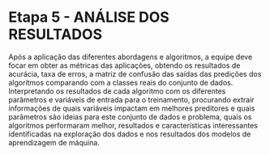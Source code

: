# Etapa 5 - ANÁLISE DOS RESULTADOS

Após a aplicação das diferentes abordagens e algoritmos, a equipe deve focar em obter as métricas das aplicações, obtendo os resultados de acurácia, taxa de erros, a matriz de confusão das saídas das predições dos algoritmos comparando com a classes reais do conjunto de dados. Interpretando os resultados de cada algoritmo com os diferentes parâmetros e variáveis de entrada para o treinamento, procurando extrair informações de quais variáveis impactam em melhores preditores e quais parâmetros são ideias para este conjunto de dados e problema, quais os algoritmos performaram melhor, resultados e características interessantes identificadas na exploração dos dados e nos resultados dos modelos de aprendizagem de máquina.
